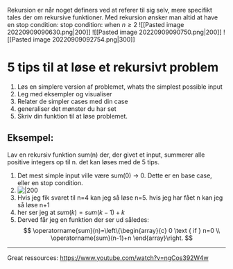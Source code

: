 Rekursion er når noget definers ved at referer til sig selv, mere specifikt tales der om rekursive funktioner. 
Med rekursion ønsker man altid at have en stop condition:
stop condition: when $n \geq 2$
![[Pasted image 20220909090630.png|200]]
![[Pasted image 20220909090750.png|200]]
![[Pasted image 20220909092754.png|300]]

# 5 tips til at løse et rekursivt problem 
1. Løs en simplere version af problemet, whats the simplest possible input
2. Leg med eksempler og visualiser 
3. Relater de simpler cases med din case
4. generaliser det mønster du har set 
5. Skriv din funktion til at løse problemet.
## Eksempel: 
Lav en rekursiv funktion sum(n) der, der givet et input, summerer alle positive integers op til n. det kan løses med de 5 tips. 

1. Det mest simple input ville være sum(0) -> 0. Dette er en base case, eller en stop condition. 
2. ![|200](https://i.imgur.com/zyYseQj.png)
3. Hvis jeg fik svaret til n=4 kan jeg så løse n=5. hvis jeg har fået n kan jeg så løse n+1
4. her ser jeg at $sum(k) = sum(k-1) + k$
5. Derved får jeg en funktion der ser ud således: $$
\operatorname{sum}(n)=\left\{\begin{array}{c}
0 \text { if } n=0 \\
\operatorname{sum}(n-1)+n
\end{array}\right.
$$



---- 
Great ressources: https://www.youtube.com/watch?v=ngCos392W4w
